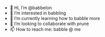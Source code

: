 - 👋 Hi, I’m @babbelon
- 👀 I’m interested in babbling
- 🌱 I’m currently learning how to babble more
- 💞️ I’m looking to collaborate with prune
- 📫 How to reach me: babble @ me

<!---
babbelon/babbelon is a ✨ special ✨ repository because its `README.md` (this file) appears on your GitHub profile.
You can click the Preview link to take a look at your changes.
--->
